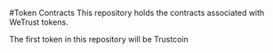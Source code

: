 #Token Contracts
This repository holds the contracts associated with WeTrust tokens.

The first token in this repository will be Trustcoin